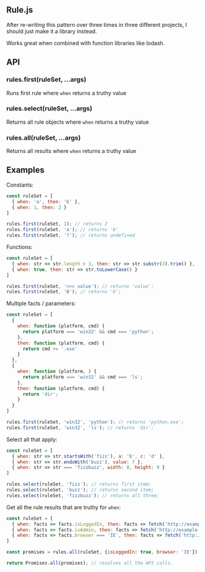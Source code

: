 Rule.js
--------

After re-writing this pattern over three times in three different projects, I should just make it a library instead.

Works great when combined with function libraries like lodash.

## API

### rules.first(ruleSet, ...args)

Runs first rule where `when` returns a truthy value

### rules.select(ruleSet, ...args)

Returns all rule objects where `when` returns a truthy value

### rules.all(ruleSet, ...args)

Returns all results where `when` returns a truthy value

## Examples

Constants:
```js
const ruleSet = [
  { when: 'a', then: 'b' },
  { when: 1, then: 2 }
]

rules.first(ruleSet, 1); // returns 2
rules.first(ruleSet, 'a'); // returns 'b'
rules.first(ruleSet, '?'); // returns undefined
```

Functions:
```js
const ruleSet = [
  { when: str => str.length > 3, then: str => str.substr(3).trim() },
  { when: true, then: str => str.toLowerCase() }
]

rules.first(ruleSet, '>>> value'); // returns 'value';
rules.first(ruleSet, 'B'); // returns 'b';
```

Multiple facts / parameters:
```js
const ruleSet = [
  {
    when: function (platform, cmd) {
      return platform === 'win32' && cmd === 'python';
    },
    then: function (platform, cmd) {
      return cmd += '.exe'
    }
  },
  {
    when: function (platform, ) {
      return platform === 'win32' && cmd === 'ls';
    },
    then: function (platform, cmd) {
      return 'dir';
    }
  }
]

rules.first(ruleSet, 'win32', 'python'); // returns 'python.exe';
rules.first(ruleSet, 'win32', 'ls'); // returns 'dir';
```

Select all that apply:
```js
const ruleSet = [
  { when: str => str.startsWith('fizz'), a: 'b', c: 'd' },
  { when: str => str.endsWith('buzz'), value: 7 },
  { when: str => str === 'fizzbuzz', width: 8, height: 9 }
]

rules.select(ruleSet, 'fizz'); // returns first item;
rules.select(ruleSet, 'buzz'); // returns second item;
rules.select(ruleSet, 'fizzbuzz'); // returns all three;
```

Get all the rule results that are truthy for `when`:

```js
const ruleSet = [
  { when: facts => facts.isLoggedIn, then: facts => fetch('http://example.com/user/' + facts.userId) },
  { when: facts => facts.isAdmin, then: facts => fetch('http://example.com/rights/' + facts.rightsId) },
  { when: facts => facts.browser === 'IE', then: facts => fetch('http://iesupport.com') }
]

const promises = rules.all(ruleSet, {isLoggedIn: true, browser: 'IE'});

return Promises.all(promises); // resolves all the API calls.
```
